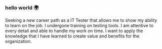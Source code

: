 ### hello world 🌍 

Seeking a new career path as a IT Tester that allows me to show my ability to learn on the job. I undergone training on testing tools. I am attentive to every detail and able to handle my work on time. I want to apply the knowledge that I have learned to create value and benefits for the organization.
